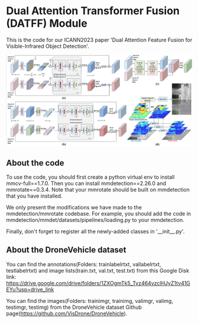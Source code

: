 # Dual Attention Transformer Fusion (DATFF) Module 

This is the code for our ICANN2023 paper 'Dual Attention Feature Fusion for Visible-Infrared Object Detection'.

![DATFF](DATFF.png)

## About the code

To use the code, you should first create a python virtual env to install mmcv-full==1.7.0. Then you can install mmdetection==2.26.0 and mmrotate==0.3.4. Note that your mmrotate should be built on mmdetection that you have installed.

We only present the modifications we have made to the mmdetection/mmrotate codebase. For example, you should add the code in mmdetection/mmdet/datasets/pipelines/loading.py to your mmdetection.

Finally, don't forget to register all the newly-added classes in '\_\_init\_\_.py'.

## About the DroneVehicle dataset

You can find the annotations(Folders: trainlabelrtxt, vallabelrtxt, testlabelrtxt) and image lists(train.txt, val.txt, test.txt) from this Google Disk link: 
https://drive.google.com/drive/folders/1ZXOgmTk5_Tvz464vzclHJyZ1tv41GEYu?usp=drive_link

You can find the images(Folders: trainimgr, trainimg, valimgr, valimg, testimgr, testimg) from the DroneVehicle dataset Github page(https://github.com/VisDrone/DroneVehicle).